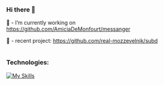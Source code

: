 ### Hi there 👋
🔭 - I’m currently working on https://github.com/AmiciaDeMonfourt/messanger

🌱 - recent project: https://github.com/real-mozzevelnik/subd

<!--  
- 🌱 I’m currently learning Golang, DBMS, Internet and Web programming
-->
#
### Technologies:
[![My Skills](https://skillicons.dev/icons?i=golang,c,cpp,cs,java,nodejs,bash,powershell,docker,kafka,graphql,linux,windows,aws,postgresql,redis,mongodb,vscode,git&theme=dark)](https://skillicons.dev)

<!--
**AmiciaDeMonfourt/AmiciaDeMonfourt** is a ✨ _special_ ✨ repository because its `README.md` (this file) appears on your GitHub profile.

Here are some ideas to get you started:


- 👯 I’m looking to collaborate on ...
- 🤔 I’m looking for help with ...
- 💬 Ask me about ...
- 📫 How to reach me: ...
- 😄 Pronouns: ...
- ⚡ Fun fact: ...
-->
